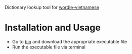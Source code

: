 Dictionary lookup tool for [wordle-vietnamese](https://github.com/minhqnd/wordle-vietnamese)

# Installation and Usage
- Go to [bin](./bin) and download the appropriate executable file
- Run the executable file via terminal
